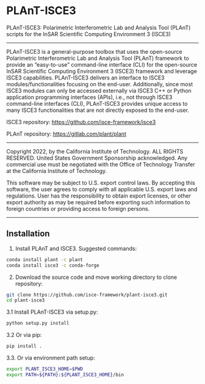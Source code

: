 # PLAnT-ISCE3
PLAnT-ISCE3: Polarimetric Interferometric Lab and Analysis Tool (PLAnT) scripts for the InSAR Scientific Computing Environment 3 (ISCE3)

---

PLAnT-ISCE3 is a general-purpose toolbox that uses the open-source Polarimetric Interferometric Lab and Analysis Tool (PLAnT) framework to provide an “easy-to-use” command-line interface (CLI) for the open-source InSAR Scientific Computing Environment 3 (ISCE3) framework and leverage ISCE3 capabilities. PLAnT-ISCE3 delivers an interface to ISCE3 modules/functionalities focusing on the end-user. Additionally, since most ISCE3 modules can only be accessed externally via ISCE3 C++ or Python application programming interfaces (APIs), i.e., not through ISCE3 command-line interfaces (CLI), PLAnT-ISCE3 provides unique access to many ISCE3 functionalities that are not directly exposed to the end-user.

ISCE3 repository: https://github.com/isce-framework/isce3

PLAnT repository: https://gitlab.com/plant/plant

---

Copyright 2022, by the California Institute of Technology. ALL RIGHTS RESERVED. United States Government Sponsorship acknowledged. Any commercial use must be negotiated with the Office of Technology Transfer at the California Institute of Technology.

This software may be subject to U.S. export control laws. By accepting this software, the user agrees to comply with all applicable U.S. export laws and regulations. User has the responsibility to obtain export licenses, or other export authority as may be required before exporting such information to foreign countries or providing access to foreign persons.

---

## Installation

1. Install PLAnT and ISCE3. Suggested commands:

```bash
conda install plant -c plant
conda install isce3 -c conda-forge
```

2. Download the source code and move working directory to clone repository:

```bash
git clone https://github.com/isce-framework/plant-isce3.git
cd plant-isce3
```

3.1 Install PLAnT-ISCE3 via setup.py:

```bash
python setup.py install
```

3.2 Or via pip:

```bash
pip install .
```

3.3. Or via environment path setup:

```bash
export PLANT_ISCE3_HOME=$PWD
export PATH=${PATH}:${PLANT_ISCE3_HOME}/bin
```
